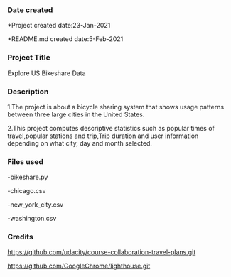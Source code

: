 ### Date created
*Project created date:23-Jan-2021  

*README.md created date:5-Feb-2021

### Project Title
Explore US Bikeshare Data

### Description
1.The project is about a bicycle sharing system that shows usage patterns between three large cities in the United States.  

2.This project computes descriptive statistics such as popular times of travel,popular stations and trip,Trip duration and user information depending on what city, day and month selected.

### Files used
-bikeshare.py  

-chicago.csv   

-new_york_city.csv  
 
-washington.csv

### Credits
https://github.com/udacity/course-collaboration-travel-plans.git  

https://github.com/GoogleChrome/lighthouse.git


